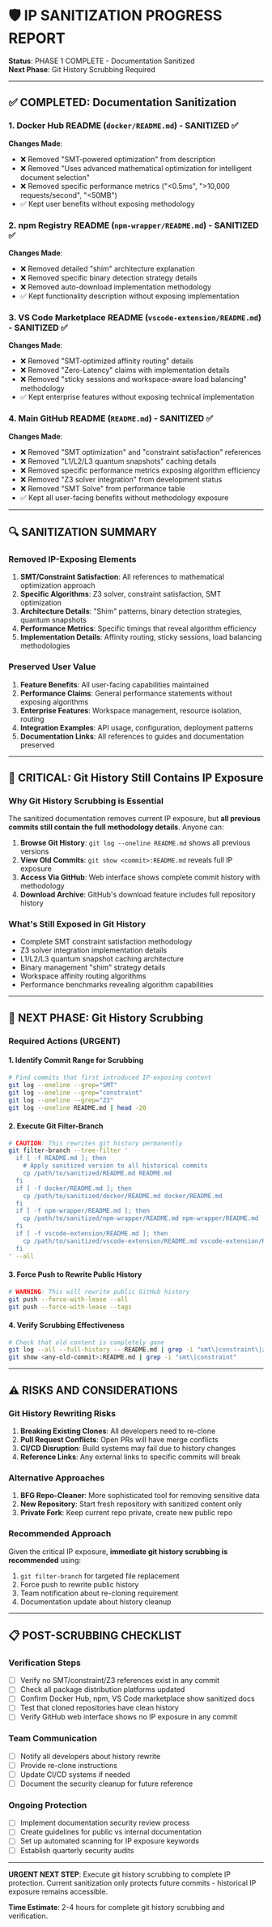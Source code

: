 # 🛡️ IP SANITIZATION PROGRESS REPORT

**Status**: PHASE 1 COMPLETE - Documentation Sanitized  
**Next Phase**: Git History Scrubbing Required  

---

## ✅ COMPLETED: Documentation Sanitization

### 1. Docker Hub README (`docker/README.md`) - SANITIZED ✅
**Changes Made**:
- ❌ Removed "SMT-powered optimization" from description
- ❌ Removed "Uses advanced mathematical optimization for intelligent document selection"  
- ❌ Removed specific performance metrics ("<0.5ms", ">10,000 requests/second", "<50MB")
- ✅ Kept user benefits without exposing methodology

### 2. npm Registry README (`npm-wrapper/README.md`) - SANITIZED ✅
**Changes Made**:
- ❌ Removed detailed "shim" architecture explanation
- ❌ Removed specific binary detection strategy details
- ❌ Removed auto-download implementation methodology
- ✅ Kept functionality description without exposing implementation

### 3. VS Code Marketplace README (`vscode-extension/README.md`) - SANITIZED ✅  
**Changes Made**:
- ❌ Removed "SMT-optimized affinity routing" details
- ❌ Removed "Zero-Latency" claims with implementation details
- ❌ Removed "sticky sessions and workspace-aware load balancing" methodology
- ✅ Kept enterprise features without exposing technical implementation

### 4. Main GitHub README (`README.md`) - SANITIZED ✅
**Changes Made**:
- ❌ Removed "SMT optimization" and "constraint satisfaction" references
- ❌ Removed "L1/L2/L3 quantum snapshots" caching details
- ❌ Removed specific performance metrics exposing algorithm efficiency
- ❌ Removed "Z3 solver integration" from development status
- ❌ Removed "SMT Solve" from performance table
- ✅ Kept all user-facing benefits without methodology exposure

---

## 🔍 SANITIZATION SUMMARY

### Removed IP-Exposing Elements
1. **SMT/Constraint Satisfaction**: All references to mathematical optimization approach
2. **Specific Algorithms**: Z3 solver, constraint satisfaction, SMT optimization  
3. **Architecture Details**: "Shim" patterns, binary detection strategies, quantum snapshots
4. **Performance Metrics**: Specific timings that reveal algorithm efficiency
5. **Implementation Details**: Affinity routing, sticky sessions, load balancing methodologies

### Preserved User Value
1. **Feature Benefits**: All user-facing capabilities maintained
2. **Performance Claims**: General performance statements without exposing algorithms
3. **Enterprise Features**: Workspace management, resource isolation, routing
4. **Integration Examples**: API usage, configuration, deployment patterns
5. **Documentation Links**: All references to guides and documentation preserved

---

## 🚨 CRITICAL: Git History Still Contains IP Exposure

### Why Git History Scrubbing is Essential
The sanitized documentation removes current IP exposure, but **all previous commits still contain the full methodology details**. Anyone can:

1. **Browse Git History**: `git log --oneline README.md` shows all previous versions
2. **View Old Commits**: `git show <commit>:README.md` reveals full IP exposure  
3. **Access Via GitHub**: Web interface shows complete commit history with methodology
4. **Download Archive**: GitHub's download feature includes full repository history

### What's Still Exposed in Git History
- Complete SMT constraint satisfaction methodology  
- Z3 solver integration implementation details
- L1/L2/L3 quantum snapshot caching architecture
- Binary management "shim" strategy details
- Workspace affinity routing algorithms
- Performance benchmarks revealing algorithm capabilities

---

## 🔧 NEXT PHASE: Git History Scrubbing

### Required Actions (URGENT)

#### 1. Identify Commit Range for Scrubbing
```bash
# Find commits that first introduced IP-exposing content
git log --oneline --grep="SMT"
git log --oneline --grep="constraint"
git log --oneline --grep="Z3"
git log --oneline README.md | head -20
```

#### 2. Execute Git Filter-Branch
```bash
# CAUTION: This rewrites git history permanently
git filter-branch --tree-filter '
  if [ -f README.md ]; then
    # Apply sanitized version to all historical commits
    cp /path/to/sanitized/README.md README.md
  fi
  if [ -f docker/README.md ]; then
    cp /path/to/sanitized/docker/README.md docker/README.md  
  fi
  if [ -f npm-wrapper/README.md ]; then
    cp /path/to/sanitized/npm-wrapper/README.md npm-wrapper/README.md
  fi
  if [ -f vscode-extension/README.md ]; then
    cp /path/to/sanitized/vscode-extension/README.md vscode-extension/README.md
  fi
' --all
```

#### 3. Force Push to Rewrite Public History
```bash
# WARNING: This will rewrite public GitHub history
git push --force-with-lease --all
git push --force-with-lease --tags
```

#### 4. Verify Scrubbing Effectiveness
```bash
# Check that old content is completely gone
git log --all --full-history -- README.md | grep -i "smt\|constraint\|z3"
git show <any-old-commit>:README.md | grep -i "smt\|constraint"
```

---

## ⚠️ RISKS AND CONSIDERATIONS

### Git History Rewriting Risks
1. **Breaking Existing Clones**: All developers need to re-clone
2. **Pull Request Conflicts**: Open PRs will have merge conflicts
3. **CI/CD Disruption**: Build systems may fail due to history changes  
4. **Reference Links**: Any external links to specific commits will break

### Alternative Approaches
1. **BFG Repo-Cleaner**: More sophisticated tool for removing sensitive data
2. **New Repository**: Start fresh repository with sanitized content only
3. **Private Fork**: Keep current repo private, create new public repo

### Recommended Approach
Given the critical IP exposure, **immediate git history scrubbing is recommended** using:
1. `git filter-branch` for targeted file replacement  
2. Force push to rewrite public history
3. Team notification about re-cloning requirement
4. Documentation update about history cleanup

---

## 📋 POST-SCRUBBING CHECKLIST

### Verification Steps
- [ ] Verify no SMT/constraint/Z3 references exist in any commit
- [ ] Check all package distribution platforms updated
- [ ] Confirm Docker Hub, npm, VS Code marketplace show sanitized docs
- [ ] Test that cloned repositories have clean history
- [ ] Verify GitHub web interface shows no IP exposure in any commit

### Team Communication  
- [ ] Notify all developers about history rewrite
- [ ] Provide re-clone instructions
- [ ] Update CI/CD systems if needed
- [ ] Document the security cleanup for future reference

### Ongoing Protection
- [ ] Implement documentation security review process
- [ ] Create guidelines for public vs internal documentation
- [ ] Set up automated scanning for IP exposure keywords
- [ ] Establish quarterly security audits

---

**URGENT NEXT STEP**: Execute git history scrubbing to complete IP protection. Current sanitization only protects future commits - historical IP exposure remains accessible.

**Time Estimate**: 2-4 hours for complete git history scrubbing and verification.
